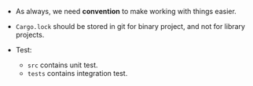 - As always, we need **convention** to make working with things easier.
- `Cargo.lock` should be stored in git for binary project, and not for library
  projects.

- Test:
  - `src` contains unit test.
  - `tests` contains integration test.
